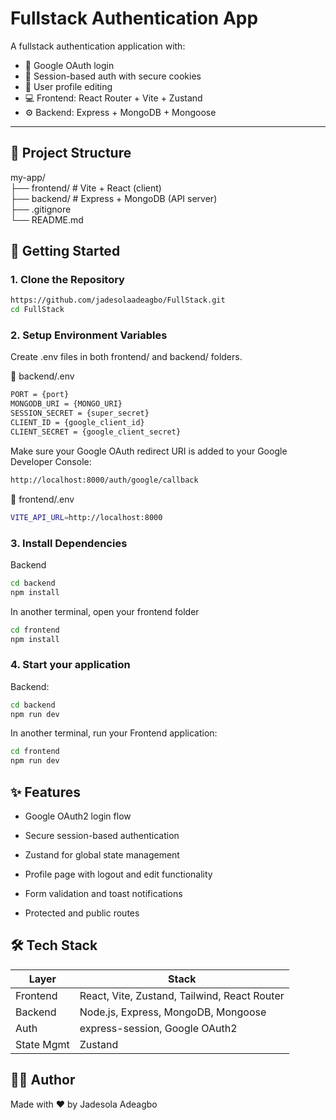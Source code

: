 # Fullstack Authentication App

A fullstack authentication application with:

- 🔐 Google OAuth login
- 🍪 Session-based auth with secure cookies
- 🧑 User profile editing
- 💻 Frontend: React Router + Vite + Zustand
- ⚙️ Backend: Express + MongoDB + Mongoose

---

## 📁 Project Structure

my-app/  
├── frontend/ # Vite + React (client)  
├── backend/ # Express + MongoDB (API server)  
├── .gitignore  
└── README.md

## 🚀 Getting Started

### 1. Clone the Repository

```bash
https://github.com/jadesolaadeagbo/FullStack.git
cd FullStack
```

### 2. Setup Environment Variables

Create .env files in both frontend/ and backend/ folders.

🔧 backend/.env

```bash
PORT = {port}
MONGODB_URI = {MONGO_URI}
SESSION_SECRET = {super_secret}
CLIENT_ID = {google_client_id}
CLIENT_SECRET = {google_client_secret}
```

Make sure your Google OAuth redirect URI is added to your Google Developer Console:

```bash
http://localhost:8000/auth/google/callback
```

🔧 frontend/.env

```bash
VITE_API_URL=http://localhost:8000
```

### 3. Install Dependencies

Backend

```bash
cd backend
npm install
```

In another terminal, open your frontend folder

```bash
cd frontend
npm install
```

### 4. Start your application

Backend:

```bash
cd backend
npm run dev
```

In another terminal, run your Frontend application:

```bash
cd frontend
npm run dev
```

## ✨ Features

- Google OAuth2 login flow

- Secure session-based authentication

- Zustand for global state management

- Profile page with logout and edit functionality

- Form validation and toast notifications

- Protected and public routes

## 🛠 Tech Stack

| Layer      | Stack                                        |
| ---------- | -------------------------------------------- |
| Frontend   | React, Vite, Zustand, Tailwind, React Router |
| Backend    | Node.js, Express, MongoDB, Mongoose          |
| Auth       | express-session, Google OAuth2               |
| State Mgmt | Zustand                                      |

## 🧑‍💻 Author

Made with ❤️ by Jadesola Adeagbo
